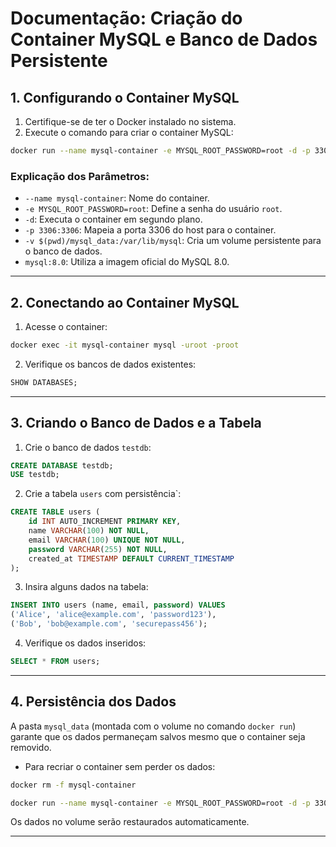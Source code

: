 # Documentação: Criação do Container MySQL e Banco de Dados Persistente

## **1. Configurando o Container MySQL**

1. Certifique-se de ter o Docker instalado no sistema.
2. Execute o comando para criar o container MySQL:

```bash
docker run --name mysql-container -e MYSQL_ROOT_PASSWORD=root -d -p 3306:3306 -v $(pwd)/mysql_data:/var/lib/mysql mysql:8.0
```

### Explicação dos Parâmetros:

- `--name mysql-container`: Nome do container.
- `-e MYSQL_ROOT_PASSWORD=root`: Define a senha do usuário `root`.
- `-d`: Executa o container em segundo plano.
- `-p 3306:3306`: Mapeia a porta 3306 do host para o container.
- `-v $(pwd)/mysql_data:/var/lib/mysql`: Cria um volume persistente para o banco de dados.
- `mysql:8.0`: Utiliza a imagem oficial do MySQL 8.0.

---

## **2. Conectando ao Container MySQL**

1. Acesse o container:

```bash
docker exec -it mysql-container mysql -uroot -proot
```

2. Verifique os bancos de dados existentes:

```sql
SHOW DATABASES;
```

---

## **3. Criando o Banco de Dados e a Tabela**

1. Crie o banco de dados `testdb`:

```sql
CREATE DATABASE testdb;
USE testdb;
```

2. Crie a tabela `users` com persistência`:

```sql
CREATE TABLE users (
    id INT AUTO_INCREMENT PRIMARY KEY,
    name VARCHAR(100) NOT NULL,
    email VARCHAR(100) UNIQUE NOT NULL,
    password VARCHAR(255) NOT NULL,
    created_at TIMESTAMP DEFAULT CURRENT_TIMESTAMP
);
```

3. Insira alguns dados na tabela:

```sql
INSERT INTO users (name, email, password) VALUES
('Alice', 'alice@example.com', 'password123'),
('Bob', 'bob@example.com', 'securepass456');
```

4. Verifique os dados inseridos:

```sql
SELECT * FROM users;
```

---

## **4. Persistência dos Dados**

A pasta `mysql_data` (montada com o volume no comando `docker run`) garante que os dados permaneçam salvos mesmo que o container seja removido.

- Para recriar o container sem perder os dados:

```bash
docker rm -f mysql-container

docker run --name mysql-container -e MYSQL_ROOT_PASSWORD=root -d -p 3306:3306 -v $(pwd)/mysql_data:/var/lib/mysql mysql:8.0
```

Os dados no volume serão restaurados automaticamente.

---
